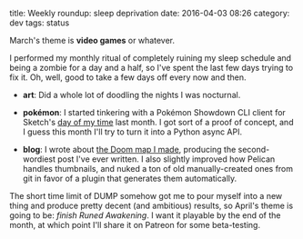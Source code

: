 title: Weekly roundup: sleep deprivation
date: 2016-04-03 08:26
category: dev
tags: status

March's theme is **video games** or whatever.

I performed my monthly ritual of completely ruining my sleep schedule and being a zombie for a day and a half, so I've spent the last few days trying to fix it.  Oh, well, good to take a few days off every now and then.

- **art**: Did a whole lot of doodling the nights I was nocturnal.

- **pokémon**: I started tinkering with a Pokémon Showdown CLI client for Sketch's [day of my time](https://www.patreon.com/eevee?ty=h) last month.  I got sort of a proof of concept, and I guess this month I'll try to turn it into a Python async API.

- **blog**: I wrote about [the Doom map I made]({filename}/release/2016-03-31-i-made-a-doom-level.markdown), producing the second-wordiest post I've ever written.  I also slightly improved how Pelican handles thumbnails, and nuked a ton of old manually-created ones from git in favor of a plugin that generates them automatically.

The short time limit of DUMP somehow got me to pour myself into a new thing and produce pretty decent (and ambitious) results, so April's theme is going to be: _finish Runed Awakening_.  I want it playable by the end of the month, at which point I'll share it on Patreon for some beta-testing.
